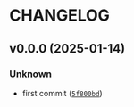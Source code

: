 # CHANGELOG



## v0.0.0 (2025-01-14)

### Unknown

* first commit ([`5f800bd`](https://github.com/MicaelJarniac/sleep-even/commit/5f800bdefc48bd03c83ba1f90ffdd612f0e7b78e))
